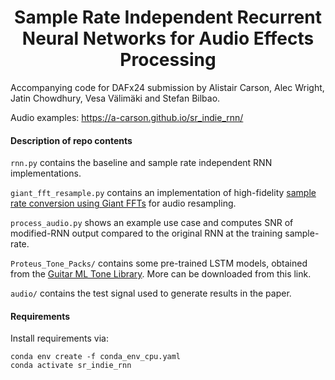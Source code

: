 <head>
<style>
h1 {text-align: center;}
</style>
</head>
<body>


# Sample Rate Independent Recurrent Neural Networks for Audio Effects Processing</h1> 

Accompanying code for DAFx24 submission by Alistair Carson, Alec Wright, Jatin Chowdhury, Vesa Välimäki and Stefan Bilbao.

Audio examples: https://a-carson.github.io/sr_indie_rnn/


#### Description of repo contents

`rnn.py` contains the baseline and sample rate independent RNN implementations.

`giant_fft_resample.py` contains an implementation of high-fidelity <a href="https://www.aes.org/e-lib/browse.cfm?elib=22033">sample rate conversion using Giant FFTs</a> for audio resampling.

`process_audio.py` shows an example use case and computes SNR of modified-RNN output compared to the original RNN at the training sample-rate.

`Proteus_Tone_Packs/` contains some pre-trained LSTM models, obtained from the <a href="https://guitarml.com/tonelibrary/tonelib-pro.html">Guitar ML Tone Library</a>. More can be downloaded from this link.

`audio/` contains the test signal used to generate results in the paper. 

#### Requirements
Install requirements via:
```angular2html
conda env create -f conda_env_cpu.yaml
conda activate sr_indie_rnn
```


</body>